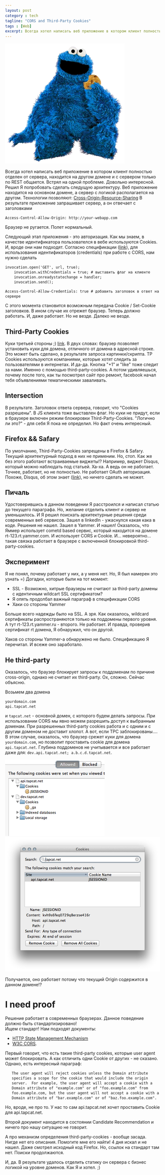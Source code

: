 ```yaml
---
layout: post
category : tech
tagline: "CORS and Third-Party Cookies"
tags : [Web]
excerpt: Всегда хотел написать веб приложение в котором клиент полностью отделен от сервера, находится на другом домене и с сервером только по REST общается. Встрял на одной проблеме. Довольно интересной. Рассказываю.
---
```

![Cookie Monster](/images/cookie-monster.jpg)

Всегда хотел написать веб приложение в котором клиент полностью отделен от сервера, находится на другом домене и с сервером только по REST общается. Встрял на одной проблеме. Довольно интересной.
Решил Я попробовать сделать следущую архитектуру. Веб приложение находится на основном домене, а сервер с логикой располагается на другом.
Технологии позволяют: [Cross-Origin-Resource-Sharing](https://en.wikipedia.org/wiki/Cross-Origin_Resource_Sharing)
В результате приложение запрашивает сервер, а он отвечает с заголовками

```
Access-Control-Allow-Origin: http://your-webapp.com
```

Браузер не ругается. Полет нормальный.

Следующий этап приложения - это авторизация. Как мы знаем, в качестве идентификатора пользователся в вебе используются Cookies. И, вроде они нам подходят.
Согласно спецификации ([link](http://www.w3.org/TR/cors/)), для использования идентификаторов (credentials) при работе с CORS, нам нужно сделать

```
invocation.open('GET', url, true);
    invocation.withCredentials = true; # выставить флаг на клиенте
    invocation.onreadystatechange = handler;
    invocation.send();
```

```
Access-Control-Allow-Credentials: true # добавить заголовок в ответ на сервере
```

С этого момента становится возможным передача Cookie / Set-Cookie заголовков. В ином случае их отрежет браузер.
Теперь должно работать. И, даже работает. Но не везде. Далеко не везде.

## Third-Party Cookies
Куки третьей стороны ;) [link](https://en.wikipedia.org/wiki/HTTP_cookie).
В двух словах: браузер позволяет установить куки для домена, отличного от домена в адресной строке. Это может быть сделано, в результате запроса картинки/скрипта.
TP Cookies используются компаниями, которые хотят следить за пользователями в интернетах.
И да-да. Кнопка "+1" и "like" тоже следит за нами. Именно с помощью third-party-cookies. А потом удивляешься, почему после того, как ты посмотрел сайт про ремонт, facebook начал тебя объявлениями тематическими заваливать.

## Intersection
В результате. Заголовок ответа сервера, говорит, что "Cookies разрешены". В JS клиента тоже выставлен флаг.
Но куки не придут, если в браузере включен режим блокировки Third-Party-Cookies.
"Логично ли это?" - для себя Я пока не определил. Но факт очень интересный.

## Firefox && Safary
По умолчанию, Third-Party-Cookies запрещены в Firefox & Safary. Текущий архитектурный подход в них не применим.
Но, стоп. Как же без этого работают встраиваемые виджеты!? Например, виджет Disqus, который можно наблюдать под статьей.
Ха-ха. А ведь он не работает. Точнее, работает, но не полностью. Не работает OAuth авторизация. Похоже, Disqus, об этом знает ([link](http://help.disqus.com/customer/portal/articles/466235-enabling-cookies)), но ничего сделать не может.

## Пичаль
Удостоверившись в данном поведении Я расстроился и написал статью до текущего параграфа. Но, желание отделить клиент и сервер не уменьшилось. И Я решил поискать архитектурные решения среди современных веб сервисов.
Зашел в linkedIn - ужаснулся какая кака в коде. Решения не нашел.
Зашел в Yammer. И нашел! Оказалось, что Яммер использует cometd based сервис, который находится на домене rt-123.rt.yammer.com. И использует CORS и Cookie. И... невероятно... такая связка работает в браузере с включенной блокировкой third-party-cookies.

## Эксперимент
Я не понял, почему работает у них, а у меня нет. Но, Я был намерен это узнать =)
Догадки, которые были на тот момент:

* SSL - Возможно, хитрые браузеры не считают за third-party домены с идентичным wildcart SSL сертификатом?
* Я опять продолбал важный параграф в спецификации CORS
* Хаки со стороны Yammer

Больше всего надежды было на SSL. А зря. Как оказалось, wildcard сертификаты распространяются только на поддомены первого уровня. А тут rt-123.rt.yammer.ru - второго. Не работает. И правда, проверив сертификат rt домена, Я обнаружил, что он другой.

Хаков со стороны Yammer-a обнаружено не было. Спецификацию Я перечитал.
И всеже оно заработало.

## Не third-party
Оказалось, что браузер блокирует запросы к поддоменам по причине cross-origin, однако не считает их third-party. Ох, сложно. Сейчас объясню.


Возьмем два домена

```
yourdomain.com
api.tapcat.net
```

и `tapcat.net` - основной домен, с которого будем делать запросы.
При использовании CORS мы явно можем разрешить доступ к выбранным доменам. При разрешенных third-party cookies работа и с одним и с другим доменом не доставит хлопот.
А вот, если TPC заблокированы....
В этом случае, оказалось, что браузер срежет куки для домена `yourdomain.com`, но позволит проставить cookie для домена `api.tapcat.net`.
Глубина поддоменов не учитывается и все работает даже для: `dev.api.tapcat.net; a.b.c.d.tapcat.net`.

![cors-third-party-chrome](/images/cors-cookie-chrome.png)
![cors-third-party-firefox](/images/cors-cookie-firefox.png)

Получается, оно работает потому что текущий Origin содержится в данном домене!?

# I need proof
Решение работает в современных браузерах. Данное поведение должно быть стандартизировано!  
Ищем стандарт!
Нам подходят документы: 
* [HTTP State Management Mechanism](https://www.rfc-editor.org/rfc/rfc6265.txt)
* [W3C CORS](http://www.w3.org/TR/cors/).

Первый говорит, что есть такие third-party cookies, которые user agent может блокировать. А как отличить одни Cookie от других - не сказано. Однако, есть интересный параграф:

```
   The user agent will reject cookies unless the Domain attribute
   specifies a scope for the cookie that would include the origin
   server.  For example, the user agent will accept a cookie with a
   Domain attribute of "example.com" or of "foo.example.com" from
   foo.example.com, but the user agent will not accept a cookie with a
   Domain attribute of "bar.example.com" or of "baz.foo.example.com".
```
Но, вроде, не про то. У нас то сам api.tapcat.net хочет проставить Сookie для api.tapcat.net.

Второй документ находится в состоянии Candidate Recommendation и ничего про нашу ситуацию не говорит.

А про механизм определения third-party-cookies - вообще засада. Нигде нет его описания. Помогите мне его найти!
4 дня искал и не нашел. Даже смотрел исходный код Firefox. Но, ссылок на стандарт там нет. Поиски продолжаются.

И, да. В результате удалось отделить статику он сервера с бизнес логикой на уровне доменов. Как Я и хотел. ;)
